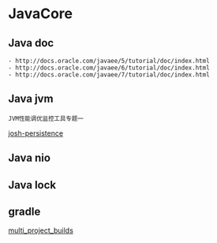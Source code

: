 # JavaCore

## Java doc

```
- http://docs.oracle.com/javaee/5/tutorial/doc/index.html
- http://docs.oracle.com/javaee/6/tutorial/doc/index.html
- http://docs.oracle.com/javaee/7/tutorial/doc/index.html
```

## Java jvm
```
JVM性能调优监控工具专题一
```
[josh-persistence](http://josh-persistence.iteye.com/blog/2161848)



## Java nio

## Java lock

## gradle

[multi_project_builds](https://docs.gradle.org/current/userguide/multi_project_builds.html)


